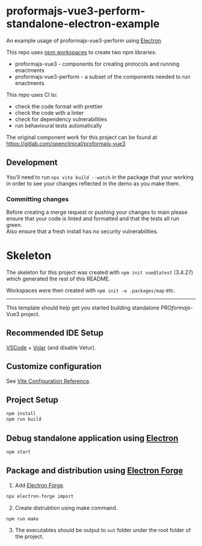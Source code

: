 # proformajs-vue3-perform-standalone-electron-example

An example usage of proformajs-vue3-perform using [Electron](https://www.electronjs.org/)

This repo uses [npm workspaces](https://docs.npmjs.com/cli/v7/using-npm/workspaces)
to create two npm libraries:
* proformajs-vue3 - components for creating protocols and running enactments
* proformajs-vue3-perform - a subset of the components needed to run enactments

This repo uses CI to:
* check the code format with prettier
* check the code with a linter
* check for dependency vulnerabilities
* run behavioural tests automatically

The original component work for this project can be found at https://gitlab.com/openclinical/proformajs-vue3

## Development

You'll need to run ``npx vite build --watch`` in the package that your working
in order to see your changes reflected in the demo as you make them.

### Committing changes

Before creating a merge request or pushing your changes to main please ensure
that your code is linted and formatted and that the tests all run green.  
Also ensure that a fresh install has no security vulnerabilities.

# Skeleton

The skeleton for this project was created with ``npm init vue@latest`` (3.4.27)
which generated the rest of this README.

Workspaces were then created with ``npm init -w .packages/map`` etc.

---

This template should help get you started building standalone PRO<i>formajs</i>-Vue3 project.

## Recommended IDE Setup

[VSCode](https://code.visualstudio.com/) + [Volar](https://marketplace.visualstudio.com/items?itemName=Vue.volar) (and disable Vetur).

## Customize configuration

See [Vite Configuration Reference](https://vitejs.dev/config/).

## Project Setup

```sh
npm install
npm run build
```

## Debug standalone application using [Electron](https://www.electronjs.org/)

```sh
npm start
```

## Package and distribution using [Electron Forge](https://www.electronforge.io/)

1. Add [Electron Forge](https://www.electronforge.io/).

```sh
npx electron-forge import
```

2. Create distrubtion using make command.

```sh
npm run make
```

3. The executables should be output to ``out`` folder under the root folder of the project.